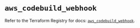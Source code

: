 # `aws_codebuild_webhook`

Refer to the Terraform Registry for docs: [`aws_codebuild_webhook`](https://registry.terraform.io/providers/hashicorp/aws/6.14.1/docs/resources/codebuild_webhook).
